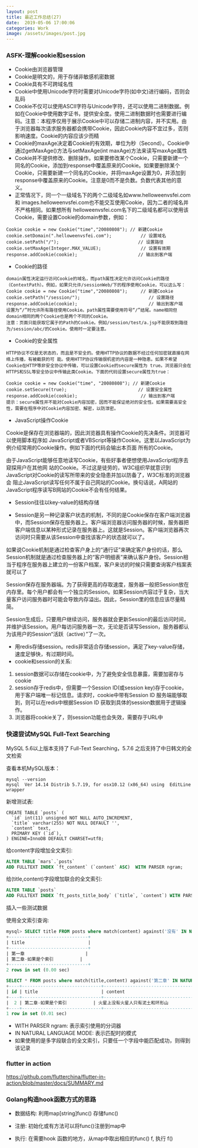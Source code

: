 ```yaml
---
layout: post
title: 最近工作总结(27)
date:  2019-05-06 17:00:06
categories: Work
image: /assets/images/post.jpg
---
```


### ASFK-理解cookie和session
- Cookie由浏览器管理
- Cookie是明文的，用于存储非敏感机密数据
- Cookie具有不可跨域名性
- Cookie中使用Unicode字符时需要对Unicode字符(如中文)进行编码，否则会乱码
- Cookie不仅可以使用ASCII字符与Unicode字符，还可以使用二进制数据。例如在Cookie中使用数字证书，提供安全度。使用二进制数据时也需要进行编码。注意：本程序仅用于展示Cookie中可以存储二进制内容，并不实用。由于浏览器每次请求服务器都会携带Cookie，因此Cookie内容不宜过多，否则影响速度。Cookie的内容应该少而精
- Cookie的maxAge决定着Cookie的有效期，单位为秒（Second）。Cookie中通过getMaxAge()方法与setMaxAge(int maxAge)方法来读写maxAge属性
- Cookie并不提供修改、删除操作。如果要修改某个Cookie，只需要新建一个同名的Cookie，添加到response中覆盖原来的Cookie。如果要删除某个Cookie，只需要新建一个同名的Cookie，并将maxAge设置为0，并添加到response中覆盖原来的Cookie。注意是0而不是负数。负数代表其他的意义。
- 正常情况下，同一个一级域名下的两个二级域名如www.helloweenvsfei.com和 images.helloweenvsfei.com也不能交互使用Cookie，因为二者的域名并不严格相同。如果想所有 helloweenvsfei.com名下的二级域名都可以使用该Cookie，需要设置Cookie的domain参数，例如：
```
Cookie cookie = new Cookie("time","20080808"); // 新建Cookie
cookie.setDomain(".helloweenvsfei.com");           // 设置域名
cookie.setPath("/");                              // 设置路径
cookie.setMaxAge(Integer.MAX_VALUE);               // 设置有效期
response.addCookie(cookie);                       // 输出到客户端
```

- Cookie的路径
```
domain属性决定运行访问Cookie的域名，而path属性决定允许访问Cookie的路径（ContextPath）。例如，如果只允许/sessionWeb/下的程序使用Cookie，可以这么写：
Cookie cookie = new Cookie("time","20080808");     // 新建Cookie
cookie.setPath("/session/");                          // 设置路径
response.addCookie(cookie);                           // 输出到客户端
设置为“/”时允许所有路径使用Cookie。path属性需要使用符号“/”结尾。name相同但domain相同的两个Cookie也是两个不同的Cookie。
注意：页面只能获取它属于的Path的Cookie。例如/session/test/a.jsp不能获取到路径为/session/abc/的Cookie。使用时一定要注意。
```
- Cookie的安全属性
```
HTTP协议不仅是无状态的，而且是不安全的。使用HTTP协议的数据不经过任何加密就直接在网络上传播，有被截获的可 能。使用HTTP协议传输很机密的内容是一种隐患。如果不希望Cookie在HTTP等非安全协议中传输，可以设置Cookie的secure属性为 true。浏览器只会在HTTPS和SSL等安全协议中传输此类Cookie。下面的代码设置secure属性为true：

Cookie cookie = new Cookie("time", "20080808"); // 新建Cookie
cookie.setSecure(true);                           // 设置安全属性
response.addCookie(cookie);                        // 输出到客户端
提示：secure属性并不能对Cookie内容加密，因而不能保证绝对的安全性。如果需要高安全性，需要在程序中对Cookie内容加密、解密，以防泄密。

```
- JavaScript操作Cookie

Cookie是保存在浏览器端的，因此浏览器具有操作Cookie的先决条件。浏览器可以使用脚本程序如 JavaScript或者VBScript等操作Cookie。这里以JavaScript为例介绍常用的Cookie操作。例如下面的代码会输出本页面 所有的Cookie。

<script>document.write(document.cookie);</script>

由于JavaScript能够任意地读写Cookie，有些好事者便想使用JavaScript程序去窥探用户在其他网 站的Cookie。不过这是徒劳的，W3C组织早就意识到JavaScript对Cookie的读写所带来的安全隐患并加以防备了，W3C标准的浏览器会 阻止JavaScript读写任何不属于自己网站的Cookie。换句话说，A网站的JavaScript程序读写B网站的Cookie不会有任何结果。

- Session往往以key-value的结构存储

- Session是另一种记录客户状态的机制，不同的是Cookie保存在客户端浏览器中，而Session保存在服务器上。客户端浏览器访问服务器的时候，服务器把客户端信息以某种形式记录在服务器上。这就是Session。客户端浏览器再次访问时只需要从该Session中查找该客户的状态就可以了。

如果说Cookie机制是通过检查客户身上的“通行证”来确定客户身份的话，那么Session机制就是通过检查服务器上的“客户明细表”来确认客户身份。Session相当于程序在服务器上建立的一份客户档案，客户来访的时候只需要查询客户档案表就可以了

Session保存在服务器端。为了获得更高的存取速度，服务器一般把Session放在内存里。每个用户都会有一个独立的Session。如果Session内容过于复杂，当大量客户访问服务器时可能会导致内存溢出。因此，Session里的信息应该尽量精简。

Session生成后，只要用户继续访问，服务器就会更新Session的最后访问时间，并维护该Session。用户每访问服务器一次，无论是否读写Session，服务器都认为该用户的Session“活跃（active）”了一次。

- 用redis存储session。redis非常适合存储session，满足了key-value存储，速度足够快，有过期时间。
- cookie和session的关系:
1. session数据可以存储在cookie中，为了避免安全信息暴露，需要加密存与cookie
2. session存于redis中，但需要一个Session ID(或session key)存于cookie，用于客户端唯一标记信息。请求时，cookie中带有Session ID 服务端能够取到，则可以在redis中根据Session ID 获取到具体的session数据用于逻辑操作。
3. 浏览器将cookie关了，则session功能也会失效，需要存于URL中

### 快速尝试MySQL Full-Text Searching

MySQL 5.6以上版本支持了 Full-Text Searching，5.7.6 之后支持了中日韩文的全文检索

查看本机MySQL版本：
```
mysql --version
mysql  Ver 14.14 Distrib 5.7.19, for osx10.12 (x86_64) using  EditLine wrapper
```

新增测试表:
```
CREATE TABLE `posts` (
  `id` int(11) unsigned NOT NULL AUTO_INCREMENT,
  `title` varchar(255) NOT NULL DEFAULT '',
  `content` text,
  PRIMARY KEY (`id`),
) ENGINE=InnoDB DEFAULT CHARSET=utf8;
```

给content字段增加全文索引:
```sql
ALTER TABLE `mars`.`posts`
ADD FULLTEXT INDEX `ft_content` (`content` ASC)  WITH PARSER ngram;
```

给(title,content)字段增加联合的全文索引:
```sql
ALTER TABLE `posts`
ADD FULLTEXT INDEX `ft_posts_title_body` (`title`, `content`) WITH PARSER ngram;
```

插入一些测试数据

使用全文索引查询:
```sql
mysql> SELECT title FROM posts where match(content) against('没有' IN NATURAL LANGUAGE MODE);
+------------------------------+
| title                        |
+------------------------------+
| 第一章                       |
| 第二章-如果是个索引          |
+------------------------------+
2 rows in set (0.00 sec)

SELECT * FROM posts where match(title,content) against('第二章' IN NATURAL LANGUAGE MODE);
+----+------------------------------+--------------------------------------------------+
| id | title                        | content                                          |
+----+------------------------------+--------------------------------------------------+
|  2 | 第二章-如果是个索引          | 火星上没有火星人只有泥土和环形山                 |
+----+------------------------------+--------------------------------------------------+
1 row in set (0.01 sec)
```
- WITH PARSER ngram: 表示索引使用的分词器
- IN NATURAL LANGUAGE MODE: 表示匹配时的模式
- 如果使用的是多字段联合的全文索引，只要任一个字段中能匹配成功，则得到该记录

### flutter in action
https://github.com/flutterchina/flutter-in-action/blob/master/docs/SUMMARY.md

### Golang构造hook函数方式的思路

- 数据结构: 利用map[string]func() 存储func()

- 注册: 初始化或有方法可以将func()注册到map中

- 执行: 在需要hook 函数的地方，从map中取出相应的func() f, 执行 f()
